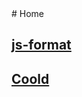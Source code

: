 <link href="assets/css/page.css" rel="stylesheet" />
# Home

## [js-format](./js-format)

## [Coold](http://www.coolde.cn)

<div style="foot-image"></div>
